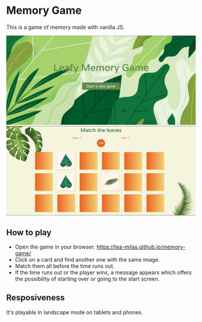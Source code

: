 # Memory Game
This is a game of memory made with vanilla JS.

<img src="https://github.com/tea-milas/memory-game/blob/main/assets/img/screenshot_1.JPG">
<img src="https://github.com/tea-milas/memory-game/blob/main/assets/img/screenshot_2.JPG">

## How to play
* Open the game in your browser: https://tea-milas.github.io/memory-game/
* Click on a card and find another one with the same image.
* Match them all before the time runs out.
* If the time runs out or the player wins, a message appears which offers the possibility of starting over or going to the start screen.

## Resposiveness
It's playable in landscape mode on tablets and phones.
